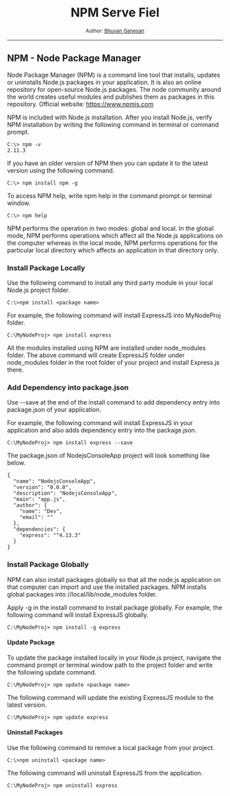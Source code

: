 <div align="center">
  <h1>NPM Serve Fiel</h1>
  <sub>Author:
<a href="https://www.linkedin.com/in/bhuvanaganesan-l-2209047a" target="_blank">Bhuvan Ganesan</a><br>
</sub>
</div>

<hr>

## NPM - Node Package Manager

Node Package Manager (NPM) is a command line tool that installs, updates or uninstalls Node.js packages in your application. It is also an online repository for open-source Node.js packages. 
The node community around the world creates useful modules and publishes them as packages in this repository. 
Official website:  https://www.npmjs.com

NPM is included with Node.js installation. After you install Node.js, verify NPM installation by writing the following command in terminal or command prompt. 
```
C:\> npm -v
2.11.3 
```
If you have an older version of NPM then you can update it to the latest version using the following command.
```
C:\> npm install npm -g 
```
To access NPM help, write npm help in the command prompt or terminal window.
```
C:\> npm help 
```
NPM performs the operation in two modes: global and local. In the global mode, 
NPM performs operations which affect all the Node.js applications on the computer whereas in the local mode, 
NPM performs operations for the particular local directory which affects an application in that directory only.

### Install Package Locally

Use the following command to install any third party module in your local Node.js project folder. 
```
C:\>npm install <package name> 
```
For example, the following command will install ExpressJS into MyNodeProj folder. 
```
C:\MyNodeProj> npm install express 
```
All the modules installed using NPM are installed under node_modules folder.
The above command will create ExpressJS folder under node_modules folder in the root folder of your project and install Express.js there.
### Add Dependency into package.json

Use --save at the end of the install command to add dependency entry into package.json of your application.

For example, the following command will install ExpressJS in your application and also adds dependency entry into the package.json. 
```
C:\MyNodeProj> npm install express --save
```
The package.json of NodejsConsoleApp project will look something like below. 
```
{
  "name": "NodejsConsoleApp",
  "version": "0.0.0",
  "description": "NodejsConsoleApp",
  "main": "app.js",
  "author": {
    "name": "Dev",
    "email": ""
  },
  "dependencies": {
    "express": "^4.13.3"
  }
}
```

### Install Package Globally
 NPM can also install packages globally so that all the node.js application on that computer can import and use the installed packages. 
 NPM installs global packages into /<User>/local/lib/node_modules folder.

Apply -g in the install command to install package globally. For example, the following command will install ExpressJS globally. 

```
C:\MyNodeProj> npm install -g express 
```

#### Update Package
To update the package installed locally in your Node.js project, navigate the command prompt or terminal window path to the project folder and write the following update command. 
```
C:\MyNodeProj> npm update <package name> 
```
The following command will update the existing ExpressJS module to the latest version.
```
C:\MyNodeProj> npm update express 
```

#### Uninstall Packages
 Use the following command to remove a local package from your project.
```
C:\>npm uninstall <package name>
```
The following command will uninstall ExpressJS from the application.
```
C:\MyNodeProj> npm uninstall express 
```
